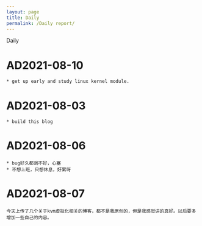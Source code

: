 ```yaml
---
layout: page
title: Daily
permalink: /Daily report/
---
```

Daily
<!--more-->

# AD2021-08-10
	* get up early and study linux kernel module. 

# AD2021-08-03
	* build this blog 
	
# AD2021-08-06
	* bug好久都调不好，心塞
	* 不想上班，只想休息，好累呀
  
# AD2021-08-07
	今天上传了几个关于kvm虚拟化相关的博客，都不是我原创的，但是我感觉讲的真好。以后要多增加一些自己的内容。
	
	
